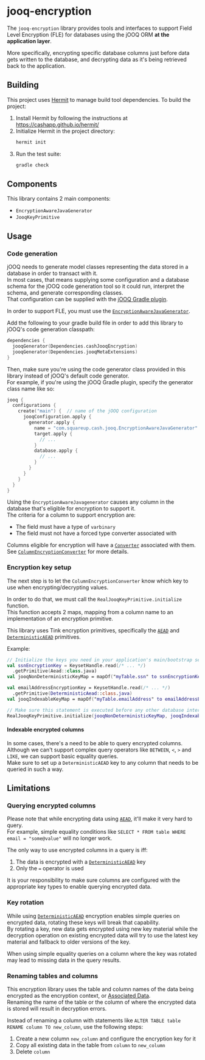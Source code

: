 # jooq-encryption

The `jooq-encryption` library provides tools and interfaces to support Field Level Encryption 
(FLE) for databases using the jOOQ ORM **at the application layer**.

More specifically, encrypting specific database columns just before data gets written to the database,
and decrypting data as it's being retrieved back to the application.

## Building

This project uses [Hermit](https://cashapp.github.io/hermit/) to manage build tool dependencies. To build the project:

1. Install Hermit by following the instructions at https://cashapp.github.io/hermit/
2. Initialize Hermit in the project directory:
   ```bash
   hermit init
   ```
3. Run the test suite:
   ```bash
   gradle check
   ```

## Components

This library contains 2 main components:
 - `EncryptionAwareJavaGenerator`
 - `JooqKeyPrimitive`

## Usage

### Code generation

jOOQ needs to generate model classes representing the data stored in a database in order to transact with it.    
In most cases, that means supplying some configuration and a database schema for the jOOQ code generation tool
so it could run, interpret the schema, and generate corresponding classes.  
That configuration can be supplied with the [jOOQ Gradle plugin](https://www.jooq.org/doc/latest/manual/code-generation/codegen-gradle/).

In order to support FLE, you must use the [`EncryptionAwareJavaGenerator`](src/main/kotlin/app/cash/jooq/EncryptionAwareJavaGenerator.kt).

Add the following to your gradle build file in order to add this library to jOOQ's code generation classpath:
```kotlin
dependencies {
  jooqGenerator(Dependencies.cashJooqEncryption)
  jooqGenerator(Dependencies.jooqMetaExtensions)
}
```

Then, make sure you're using the code generator class provided in this library instead of jOOQ's default code generator.  
For example, if you're using the jOOQ Gradle plugin, specify the generator class name like so:
```kotlin
jooq {
  configurations {
    create("main") {  // name of the jOOQ configuration
      jooqConfiguration.apply {
        generator.apply {
          name = "com.squareup.cash.jooq.EncryptionAwareJavaGenerator"
          target.apply {
            // ...
          }
          database.apply {
            // ...
          }
        }
      }
    }
  }
}
```

Using the `EncryptionAwareJavagenerator` causes any column in the database that's eligible for encryption to support it.  
The criteria for a column to support encryption are:
 - The field must have a type of `varbinary`
 - The field must not have a forced type converter associated with

Columns eligible for encryption will have a [`Converter`](https://www.jooq.org/javadoc/latest/org.jooq/org/jooq/Converter.html)
associated with them.  
See [`ColumnEncryptionConverter`](src/main/kotlin/app/cash/jooq/ColumnEncryptionConverter.kt) for more details.

### Encryption key setup

The next step is to let the `ColumnEncryptionConverter` know which key to use when encrypting/decrypting values.

In order to do that, we must call the `RealJooqKeyPrimitive.initialize` function.  
This function accepts 2 maps, mapping from a column name to an implementation of an encryption primitive.

This library uses Tink encryption primitives, specifically the [`AEAD`](https://github.com/google/tink/blob/master/docs/PRIMITIVES.md#authenticated-encryption-with-associated-data) 
and [`DeterministicAEAD`](https://github.com/google/tink/blob/master/docs/PRIMITIVES.md#deterministic-authenticated-encryption-with-associated-data) primitives.

Example:
```kotlin
// Initialize the keys you need in your application's main/bootstrap section
val ssnEncryptionKey = KeysetHandle.read(/* ... */)
  .getPrimitive(Aead::class.java)
val jooqNonDeterministicKeyMap = mapOf("myTable.ssn" to ssnEncryptionKey)

val emailAddressEncryptionKey = KeysetHandle.read(/* ... */)
  .getPrimitive(DeterministicAead::class.java)
val jooqIndexableKeyMap = mapOf("myTable.emailAddress" to emailAddressEncryptionKey)

// Make sure this statement is executed before any other database interactions
RealJooqKeyPrimitive.initialize(jooqNonDeterministicKeyMap, jooqIndexableKeyMap)
```

#### Indexable encrypted columns

In some cases, there's a need to be able to query encrypted columns.  
Although we can't support complex query operators like `BETWEEN`, `<`, `>` and `LIKE`, we can support basic equality queries.  
Make sure to set up a `DeterministicAEAD` key to any column that needs to be queried in such a way.

## Limitations

### Querying encrypted columns

Please note that while encrypting data using [`AEAD`](https://github.com/google/tink/blob/master/docs/PRIMITIVES.md#authenticated-encryption-with-associated-data), it'll make it very hard to query.  
For example, simple equality conditions like `SELECT * FROM table WHERE email = "some@value"` will no longer work.

The only way to use encrypted columns in a query is iff:

1. The data is encrypted with a [`DeterministicAEAD`](https://github.com/google/tink/blob/master/docs/PRIMITIVES.md#deterministic-authenticated-encryption-with-associated-data) key
2. Only the `=` operator is used

It is your responsibility to make sure columns are configured with the appropriate key types to enable querying encrypted data.

### Key rotation

While using [`DeterministicAEAD`](https://github.com/google/tink/blob/master/docs/PRIMITIVES.md#deterministic-authenticated-encryption-with-associated-data) encryption enables simple queries on encrypted data,
rotating these keys will break that capability.  
By rotating a key, new data gets encrypted using new key material while the decryption operation on existing encrypted data will try to use the latest key material and fallback to older versions of the key.

When using simple equality queries on a column where the key was rotated may lead to missing data in the query results.

### Renaming tables and columns

This encryption library uses the table and column names of the data being encrypted as the encryption context, 
or [Associated Data](https://github.com/google/tink/blob/master/docs/PRIMITIVES.md#authenticated-encryption-with-associated-data).  
Renaming the name of the table or the column of where the encrypted data is stored will result
in decryption errors.

Instead of renaming a column with statements like `ALTER TABLE table RENAME column TO new_column`,
use the following steps:

1. Create a new column `new_column` and configure the encryption key for it
2. Copy all existing data in the table from `column` to `new_column`
3. Delete `column`
